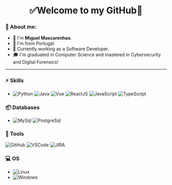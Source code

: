 <h1 align="center"> 
	✅Welcome to my GitHub🚀
</h1>


### 👦 About me:  
- 👋 I'm **Miguel Mascarenhas**.
- 📌 I'm from Portugal.
- 💼 Currently working as a Software Developer.
- 🎓 I'm graduated in Computer Science and mastered in Cybersecurity and Digital Forensics!

<hr>

### ⚡ Skills
- ![Python](https://img.shields.io/badge/-Python-3776AB?&logo=Python&logoColor=FFFFFF) ![Java](https://img.shields.io/badge/-Java-FFF?&logo=java&logoColor=FF0000) ![Vue](https://img.shields.io/badge/Vue-3.0.0-green.svg) ![ReactJS](https://img.shields.io/badge/ReactJS-17.0.2-add8e6.svg) ![JavaScript](https://img.shields.io/badge/-JavaScript-black?&logo=javascript) ![TypeScript](https://img.shields.io/badge/-Laravel-FFA500?&logo=php)

### 📦 Databases
- ![MySql](https://img.shields.io/badge/-MySql-003B57?&logo=MySQL&logoColor=FFFFFF) ![PostgreSql](https://img.shields.io/badge/-PostgreSql-336791?&logo=postgresql&logoColor=FFFFFF)

### 🧰 Tools
![GitHub](https://img.shields.io/badge/-GitHub-181717?&logo=GitHub&logoColor=FFFFFF) ![VSCode](https://img.shields.io/badge/-VSCode-FFFFFF?&logo=Visual%20Studio%20Code&logoColor=FFFFFF) ![JIRA](https://img.shields.io/badge/-JIRA-0052CC?&logo=jira)

### 💻 OS
- ![Linux](https://img.shields.io/badge/-Linux-FCC624?&logo=Linux&logoColor=FFFFFF) 
- ![Windows](https://img.shields.io/badge/-Windows-0078D6?&logo=Windows&logoColor=FFFFFF)
